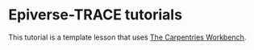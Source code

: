 # Epiverse-TRACE tutorials

This tutorial is a template lesson that uses [The Carpentries Workbench][workbench].


[workbench]: https://carpentries.github.io/sandpaper-docs/
